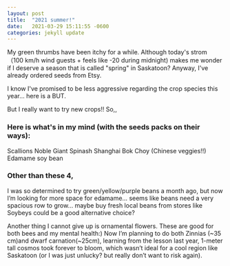 ```yaml
---
layout: post
title:  "2021 summer!"
date:   2021-03-29 15:11:55 -0600
categories: jekyll update
---
```


My green thrumbs have been itchy for a while. Although today's strom （100 km/h wind guests + feels like -20 during midnight) makes me wonder if I deserve a season that is called "spring" in Saskatoon? Anyway, I've already ordered seeds from Etsy. 

I know I've promised to be less aggressive regarding the crop species this year... here is a BUT. 

But I really want to try new crops!! So,,

### Here is what's in my mind (with the seeds packs on their ways):

Scallions
Noble Giant Spinash
Shanghai Bok Choy (Chinese veggies!!)
Edamame soy bean 

### Other than these 4,

I was so determined to try green/yellow/purple beans a month ago, but now I’m looking for more space for edamame… seems like beans need a very spacious row to grow… maybe buy fresh local beans from stores like Soybeys could be a good alternative choice?

Another thing I cannot give up is ornamental flowers. These are good for both bees and my mental health:) Now I’m planning to do both Zinnias (~35 cm)and dwarf carnation(~25cm), learning from the lesson last year, 1-meter tall cosmos took forever to bloom, which wasn’t ideal for a cool region like Saskatoon (or I was just unlucky? but really don’t want to risk again).
